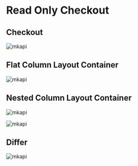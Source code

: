 Read Only Checkout
==================

Checkout
--------

![mkapi](hangar.checkout.ReaderCheckout)

Flat Column Layout Container
----------------------------

![mkapi](hangar.columns.layout_flat.FlatSampleReader)

Nested Column Layout Container
------------------------------

![mkapi](hangar.columns.layout_nested.NestedSampleReader)

![mkapi](hangar.columns.layout_nested.FlatSubsampleReader)

Differ
------

![mkapi](hangar.diff.ReaderUserDiff)
